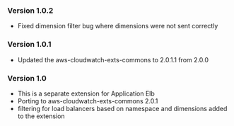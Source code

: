 ### Version 1.0.2
* Fixed dimension filter bug where dimensions were not sent correctly


### Version 1.0.1
* Updated the aws-cloudwatch-exts-commons to 2.0.1.1 from 2.0.0


### Version 1.0
* This is a separate extension for Application Elb
* Porting to aws-cloudwatch-exts-commons 2.0.1
* filtering for load balancers based on namespace and dimensions added to the extension
